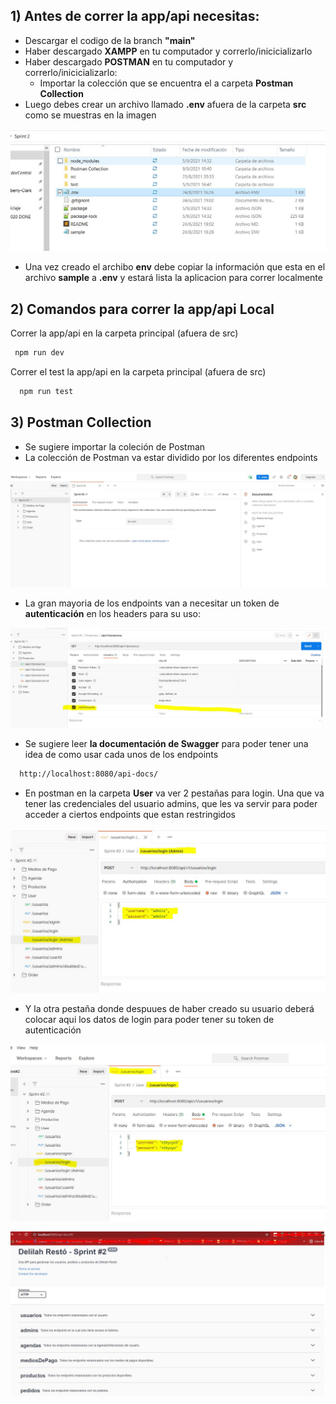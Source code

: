 
## 1) Antes de correr la app/api necesitas:

 - Descargar el codigo de la branch **"main"**
 - Haber descargado **XAMPP** en tu computador y correrlo/inicicializarlo
 - Haber descargado **POSTMAN** en tu computador y correrlo/inicicializarlo:
    - Importar la colección que se encuentra el a carpeta **Postman Collection**
 - Luego debes crear un archivo llamado **.env** afuera de la carpeta **src** como se muestras en la imagen
 
![App Screenshot](https://github.com/niklauspalerme/imagenes/blob/main/MyApp_Sprint2_Acamica/Imagen%20%231.JPG)

- Una vez creado el archibo **env** debe copiar la información que esta en el archivo **sample** a **.env** y estará lista la aplicacion para correr localmente 


## 2) Comandos para correr la app/api Local

Correr la app/api en la carpeta principal (afuera de src)

 ```bash
  npm run dev 
```

Correr el test la app/api en la carpeta principal (afuera de src)

```bash
  npm run test
```


## 3) Postman Collection

- Se sugiere importar la coleción de Postman
- La colección de Postman va estar dividido por los diferentes endpoints

![postman division](https://github.com/niklauspalerme/imagenes/blob/main/MyApp_Sprint2_Acamica/imagen%202.JPG)

- La gran mayoria de los endpoints van a necesitar un token de **autenticación** en los headers para su uso:

![postman division](https://github.com/niklauspalerme/imagenes/blob/main/MyApp_Sprint2_Acamica/imagen%203.JPG)

- Se sugiere leer **la documentación de Swagger** para poder tener una idea de como usar cada unos de los endpoints

```bash
  http://localhost:8080/api-docs/
```

- En postman en la carpeta **User** va ver 2 pestañas para login. Una que va tener las credenciales del usuario admins, que les va servir para poder acceder a ciertos endpoints que estan restringidos

![login admins](https://github.com/niklauspalerme/imagenes/blob/main/MyApp_Sprint2_Acamica/imagen%205.JPG)

- Y la otra pestaña donde despuues de haber creado su usuario deberá colocar aqui los datos de login para poder tener su token de autenticación

![login usuario normal](https://github.com/niklauspalerme/imagenes/blob/main/MyApp_Sprint2_Acamica/imagen%206.JPG)

![swagger doc](https://github.com/niklauspalerme/imagenes/blob/main/MyApp_Sprint2_Acamica/inmagen%204.JPG)

